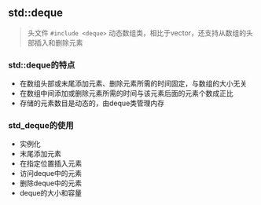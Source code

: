 ## std::deque

> 头文件 `#include <deque>`
> 动态数组类，相比于vector，还支持从数组的头部插入和删除元素

### std::deque的特点
* 在数组头部或末尾添加元素、删除元素所需的时间固定，与数组的大小无关
* 在数组中间添加或删除元素所需的时间与该元素后面的元素个数成正比
* 存储的元素数目是动态的，由deque类管理内存

### std_deque的使用
* 实例化
* 末尾添加元素
* 在指定位置插入元素
* 访问deque中的元素
* 删除deque中的元素
* deque的大小和容量